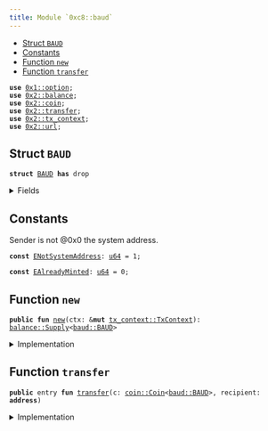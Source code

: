 ```yaml
---
title: Module `0xc8::baud`
---
```




-  [Struct `BAUD`](#0xc8_baud_BAUD)
-  [Constants](#@Constants_0)
-  [Function `new`](#0xc8_baud_new)
-  [Function `transfer`](#0xc8_baud_transfer)


<pre><code><b>use</b> <a href="../move-stdlib/option.md#0x1_option">0x1::option</a>;
<b>use</b> <a href="../sui-framework/balance.md#0x2_balance">0x2::balance</a>;
<b>use</b> <a href="../sui-framework/coin.md#0x2_coin">0x2::coin</a>;
<b>use</b> <a href="../sui-framework/transfer.md#0x2_transfer">0x2::transfer</a>;
<b>use</b> <a href="../sui-framework/tx_context.md#0x2_tx_context">0x2::tx_context</a>;
<b>use</b> <a href="../sui-framework/url.md#0x2_url">0x2::url</a>;
</code></pre>



<a name="0xc8_baud_BAUD"></a>

## Struct `BAUD`



<pre><code><b>struct</b> <a href="../bfc-system/baud.md#0xc8_baud_BAUD">BAUD</a> <b>has</b> drop
</code></pre>



<details>
<summary>Fields</summary>


<dl>
<dt>
<code>dummy_field: bool</code>
</dt>
<dd>

</dd>
</dl>


</details>

<a name="@Constants_0"></a>

## Constants


<a name="0xc8_baud_ENotSystemAddress"></a>

Sender is not @0x0 the system address.


<pre><code><b>const</b> <a href="../bfc-system/baud.md#0xc8_baud_ENotSystemAddress">ENotSystemAddress</a>: <a href="../move-stdlib/u64.md#0x1_u64">u64</a> = 1;
</code></pre>



<a name="0xc8_baud_EAlreadyMinted"></a>



<pre><code><b>const</b> <a href="../bfc-system/baud.md#0xc8_baud_EAlreadyMinted">EAlreadyMinted</a>: <a href="../move-stdlib/u64.md#0x1_u64">u64</a> = 0;
</code></pre>



<a name="0xc8_baud_new"></a>

## Function `new`



<pre><code><b>public</b> <b>fun</b> <a href="../bfc-system/baud.md#0xc8_baud_new">new</a>(ctx: &<b>mut</b> <a href="../sui-framework/tx_context.md#0x2_tx_context_TxContext">tx_context::TxContext</a>): <a href="../sui-framework/balance.md#0x2_balance_Supply">balance::Supply</a>&lt;<a href="../bfc-system/baud.md#0xc8_baud_BAUD">baud::BAUD</a>&gt;
</code></pre>



<details>
<summary>Implementation</summary>


<pre><code><b>public</b> <b>fun</b> <a href="../bfc-system/baud.md#0xc8_baud_new">new</a>(ctx: &<b>mut</b> TxContext): Supply&lt;<a href="../bfc-system/baud.md#0xc8_baud_BAUD">BAUD</a>&gt; {
    <b>assert</b>!(<a href="../sui-framework/tx_context.md#0x2_tx_context_sender">tx_context::sender</a>(ctx) == @0x0, <a href="../bfc-system/baud.md#0xc8_baud_ENotSystemAddress">ENotSystemAddress</a>);
    <b>assert</b>!(<a href="../sui-framework/tx_context.md#0x2_tx_context_epoch">tx_context::epoch</a>(ctx) == 0, <a href="../bfc-system/baud.md#0xc8_baud_EAlreadyMinted">EAlreadyMinted</a>);
    <b>let</b> (cap, metadata) = <a href="../sui-framework/coin.md#0x2_coin_create_currency">coin::create_currency</a>(
        <a href="../bfc-system/baud.md#0xc8_baud_BAUD">BAUD</a> {},
        9,
        b"<a href="../bfc-system/baud.md#0xc8_baud_BAUD">BAUD</a>",
        b"Benfen AUD",
        b"",
        <a href="../move-stdlib/option.md#0x1_option_none">option::none</a>(),
        ctx
    );
    <a href="../sui-framework/transfer.md#0x2_transfer_public_freeze_object">transfer::public_freeze_object</a>(metadata);
    <a href="../sui-framework/coin.md#0x2_coin_treasury_into_supply">coin::treasury_into_supply</a>(cap)
}
</code></pre>



</details>

<a name="0xc8_baud_transfer"></a>

## Function `transfer`



<pre><code><b>public</b> entry <b>fun</b> <a href="../sui-framework/transfer.md#0x2_transfer">transfer</a>(c: <a href="../sui-framework/coin.md#0x2_coin_Coin">coin::Coin</a>&lt;<a href="../bfc-system/baud.md#0xc8_baud_BAUD">baud::BAUD</a>&gt;, recipient: <b>address</b>)
</code></pre>



<details>
<summary>Implementation</summary>


<pre><code><b>public</b> entry <b>fun</b> <a href="../sui-framework/transfer.md#0x2_transfer">transfer</a>(c: <a href="../sui-framework/coin.md#0x2_coin_Coin">coin::Coin</a>&lt;<a href="../bfc-system/baud.md#0xc8_baud_BAUD">BAUD</a>&gt;, recipient: <b>address</b>) {
    <a href="../sui-framework/transfer.md#0x2_transfer_public_transfer">transfer::public_transfer</a>(c, recipient)
}
</code></pre>



</details>
